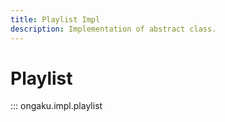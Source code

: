 ```yaml
---
title: Playlist Impl
description: Implementation of abstract class.
---
```


# Playlist

::: ongaku.impl.playlist